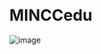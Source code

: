 # MINCCedu
![image](https://user-images.githubusercontent.com/95964432/201533773-71d9c661-8d3f-4102-b2bb-3ba5fc293579.png)

